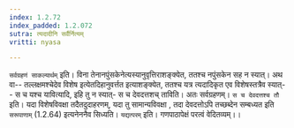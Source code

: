 ```yaml
---
index: 1.2.72
index_padded: 1.2.072
sutra: त्यदादीनि सर्वैर्नित्यम्
vritti: nyasa

---
```

`सर्वग्रहणं साकल्यार्थम्` इति। विना तेनानपुंसकेनेत्यस्यानुवृत्तिराशङ्क्येत, ततश्च नपुंसकेन सह न स्यात्। अथ वा-- तल्लक्षमश्चेदेव विशेष इत्येतदिहानुवर्त्तत इत्याशङ्क्येत, ततश्च यत्र त्यदादिकृत एव विशेषस्तत्रैव स्यात्-- स च यश्च यावित्यादि, इहि तु न स्यात्- स च देवदत्तशच् ताविति। अतः सर्वग्रहणम्। `स च देवदत्तश्च तौ` इति। यदा विशेषविवक्षा तदैतदुदाहरणम्, यदा तु सामान्यविवक्षा , तदा देवदत्तोऽपि तच्छब्देन सम्बध्यत इति `सरूपाणाम्` (1.2.64) इत्यनेननैव सिध्यति। `यद्यत्परम्` इति। गणपाठापेक्षं परत्वं वेदितव्यम्।।